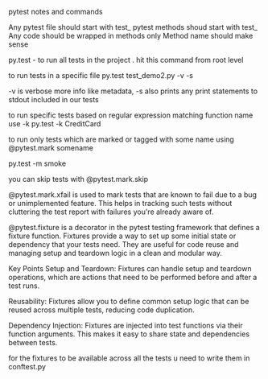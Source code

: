 pytest notes and commands 


Any pytest file should start with test_ 
pytest methods shoud start with test_ 
Any code should be wrapped in methods only
Method name should make sense 

py.test  - to run all tests in the project . hit this command from root level

to run tests in a specific file
py.test test_demo2.py -v -s 

-v is verbose more info like metadata, -s also prints any print statements to stdout included in our tests 

to run specific tests based on regular expression matching function name 
use -k 
py.test -k CreditCard 

to run only tests which are marked or tagged with some name using @pytest.mark somename 

py.test -m smoke 

you can skip tests with @pytest.mark.skip  

@pytest.mark.xfail is used to mark tests that are known to fail due to a bug or unimplemented feature. This helps in tracking such tests without cluttering the test report with failures you're already aware of.


@pytest.fixture is a decorator in the pytest testing framework that defines a fixture function. 
Fixtures provide a way to set up some initial state or dependency that your tests need. They are useful for code reuse and managing setup and teardown logic in a clean and modular way.

Key Points
Setup and Teardown: Fixtures can handle setup and teardown operations, which are actions that need to be performed before and after a test runs.

Reusability: Fixtures allow you to define common setup logic that can be reused across multiple tests, reducing code duplication.

Dependency Injection: Fixtures are injected into test functions via their function arguments. This makes it easy to share state and dependencies between tests.


for the fixtures to be available across all the tests 
u need to write them in conftest.py 

